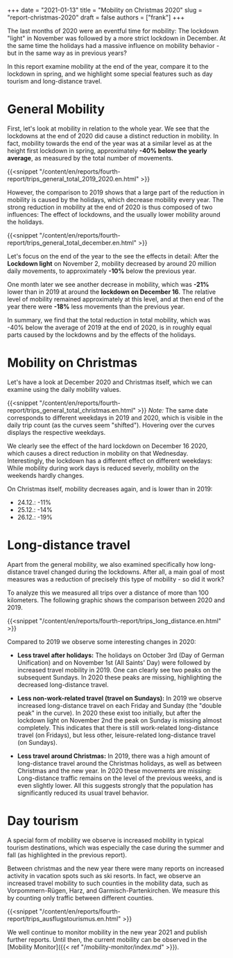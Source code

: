 +++
date = "2021-01-13"
title = "Mobility on Christmas 2020"
slug = "report-christmas-2020"
draft = false
authors = ["frank"]
+++

The last months of 2020 were an eventful time for mobility: The lockdown "light" in November was followed by a more strict lockdown in December. At the same time the holidays had a massive influence on mobility behavior - but in the same way as in previous years?

In this report examine mobility at the end of the year, compare it to the lockdown in spring, and we highlight some special features such as day tourism and long-distance travel.

# General Mobility

First, let's look at mobility in relation to the whole year. We see that the lockdowns at the end of 2020 did cause a distinct reduction in mobility. In fact, mobility towards the end of the year was at a similar level as at the height first lockdown in spring, approximately **-40% below the yearly average**, as measured by the total number of movements.

{{<snippet "/content/en/reports/fourth-report/trips_general_total_2019_2020.en.html" >}}

However, the comparison to 2019 shows that a large part of the reduction in mobility is caused by the holidays, which decrease mobility every year. The strong reduction in mobility at the end of 2020 is thus composed of two influences: The effect of lockdowns, and the usually lower mobility around the holidays.

{{<snippet "/content/en/reports/fourth-report/trips_general_total_december.en.html" >}}

Let's focus on the end of the year to the see the effects in detail: After the **Lockdown light** on November 2, mobility decreased by around 20 million daily movements, to approximately **-10%** below the previous year.

One month later we see another decrease in mobility, which was **-21%** lower than in 2019 at around the **lockdown on December 16**. The relative level of mobility remained approximately at this level, and at then end of the year there were **-18%** less movements than the previous year.

In summary, we find that the total reduction in total mobility, which was -40% below the average of 2019 at the end of 2020, is in roughly equal parts caused by the lockdowns and by the effects of the holidays.

# Mobility on Christmas

Let's have a look at December 2020 and Christmas itself, which we can examine using the daily mobility values.

{{<snippet "/content/en/reports/fourth-report/trips_general_total_christmas.en.html" >}}
_Note:_ The same date corresponds to different weekdays in 2019 and 2020, which is visible in the daily trip count (as the curves seem "shifted"). Hovering over the curves displays the respective weekdays.

We clearly see the effect of the hard lockdown on December 16 2020, which causes a direct reduction in mobility on that Wednesday. Interestingly, the lockdown has a different effect on different weekdays: While mobility during work days is reduced severly, mobility on the weekends hardly changes.

On Christmas itself, mobility decreases again, and is lower than in 2019:

- 24.12.: -11%
- 25.12.: -14%
- 26.12.: -19%

# Long-distance travel

Apart from the general mobility, we also examined specifically how long-distance travel changed during the lockdowns. After all, a main goal of most measures was a reduction of precisely this type of mobility - so did it work?

To analyze this we measured all trips over a distance of more than 100 kilometers. The following graphic shows the comparison between 2020 and 2019.

{{<snippet "/content/en/reports/fourth-report/trips_long_distance.en.html" >}}

Compared to 2019 we observe some interesting changes in 2020:

- **Less travel after holidays:** The holidays on October 3rd (Day of German Unification) and on November 1st (All Saints' Day) were followed by increased travel mobility in 2019. One can clearly see two peaks on the subsequent Sundays. In 2020 these peaks are missing, highlighting the decreased long-distance travel.

- **Less non-work-related travel (travel on Sundays):** In 2019 we observe increased long-distance travel on each Friday and Sunday (the "double peak" in the curve). In 2020 these exist too initially, but after the lockdown light on November 2nd the peak on Sunday is missing almost completely. This indicates that there is still work-related long-distance travel (on Fridays), but less other, leisure-related long-distance travel (on Sundays).

- **Less travel around Christmas:** In 2019, there was a high amount of long-distance travel around the Christmas holidays, as well as between Christmas and the new year. In 2020 these movements are missing: Long-distance traffic remains on the level of the previous weeks, and is even slightly lower. All this suggests strongly that the population has significantly reduced its usual travel behavior.

# Day tourism

A special form of mobility we observe is increased mobility in typical tourism destinations, which was especially the case during the summer and fall (as highlighted in the previous report).

Between christmas and the new year there were many reports on increased activity in vacation spots such as ski resorts. In fact, we observe an increased travel mobility to such counties in the mobility data, such as Vorpommern-Rügen, Harz, and Garmisch-Partenkirchen. We measure this by counting only traffic between different counties.

{{<snippet "/content/en/reports/fourth-report/trips_ausflugstourismus.en.html" >}}

We well continue to monitor mobility in the new year 2021 and publish further reports. Until then, the current mobility can be observed in the [Mobility Monitor]({{< ref "/mobility-monitor/index.md" >}}).
